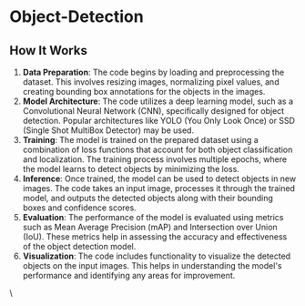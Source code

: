 # Object-Detection


## How It Works
1. **Data Preparation**: The code begins by loading and preprocessing the dataset. This involves resizing images, normalizing pixel values, and creating bounding box annotations for the objects in the images.
2. **Model Architecture**: The code utilizes a deep learning model, such as a Convolutional Neural Network (CNN), specifically designed for object detection. Popular architectures like YOLO (You Only Look Once) or SSD (Single Shot MultiBox Detector) may be used.
3. **Training**: The model is trained on the prepared dataset using a combination of loss functions that account for both object classification and localization. The training process involves multiple epochs, where the model learns to detect objects by minimizing the loss.
4. **Inference**: Once trained, the model can be used to detect objects in new images. The code takes an input image, processes it through the trained model, and outputs the detected objects along with their bounding boxes and confidence scores.
5. **Evaluation**: The performance of the model is evaluated using metrics such as Mean Average Precision (mAP) and Intersection over Union (IoU). These metrics help in assessing the accuracy and effectiveness of the object detection model.
6. **Visualization**: The code includes functionality to visualize the detected objects on the input images. This helps in understanding the model's performance and identifying any areas for improvement.

\
